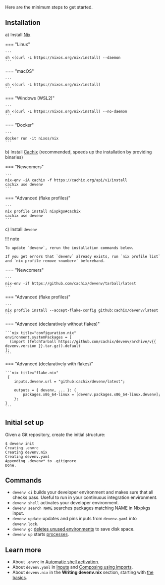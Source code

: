 Here are the minimum steps to get started.

## Installation


a) Install [Nix](https://nixos.org)

=== "Linux"

    ```
    sh <(curl -L https://nixos.org/nix/install) --daemon
    ```
=== "macOS"

    ```
    sh <(curl -L https://nixos.org/nix/install)
    ```

=== "Windows (WSL2)"
   
    ```
    sh <(curl -L https://nixos.org/nix/install) --no-daemon
    ```

=== "Docker"

    ```
    docker run -it nixos/nix
    ```

b) Install [Cachix](https://cachix.org) (recommended, speeds up the installation by providing binaries)

=== "Newcomers"

    ```
    nix-env -iA cachix -f https://cachix.org/api/v1/install
    cachix use devenv
    ```

=== "Advanced (flake profiles)"

    ```
    nix profile install nixpkgs#cachix
    cachix use devenv
    ```

c) Install ``devenv``


!!! note

    To update `devenv`, rerun the installation commands below. 
    
    If you get errors that `devenv` already exists, run `nix profile list` and `nix profile remove <number>` beforehand.

=== "Newcomers"

    ```
    nix-env -if https://github.com/cachix/devenv/tarball/latest
    ```

=== "Advanced (flake profiles)"

    ```
    nix profile install --accept-flake-config github:cachix/devenv/latest 
    ```

=== "Advanced (declaratively without flakes)"

    ```nix title="configuration.nix"
    environment.systemPackages = [ 
      (import (fetchTarball https://github.com/cachix/devenv/archive/v{{ devenv.version }}.tar.gz)).default
    ];
    ```

=== "Advanced (declaratively with flakes)"

    ```nix title="flake.nix"
     {
        inputs.devenv.url = "github:cachix/devenv/latest";

        outputs = { devenv, ... }: {
            packages.x86_64-linux = [devenv.packages.x86_64-linux.devenv];
        };
    }
    ```

## Initial set up

Given a Git repository, create the initial structure:

```shell-session
$ devenv init
Creating .envrc
Creating devenv.nix
Creating devenv.yaml
Appending .devenv* to .gitignore
Done.
```

## Commands

- ``devenv ci`` builds your developer environment and makes sure that all checks pass. Useful to run in your continuous integration environment.
- ``devenv shell`` activates your developer environment.
- ``devenv search NAME`` searches packages matching NAME in Nixpkgs input.
- ``devenv update`` updates and pins inputs from ``devenv.yaml`` into ``devenv.lock``.
- ``devenv gc`` [deletes unused environments](garbage-collection.md) to save disk space.
- ``devenv up`` starts [processes](processes.md).

## Learn more

- About ``.envrc`` in [Automatic shell activation](automatic-shell-activation.md).
- About ``devenv.yaml`` in [Inputs](inputs.md) and [Composing using imports](composing-using-imports.md).
- About ``devenv.nix`` in the **Writing devenv.nix** section, starting with [the basics](basics.md).
